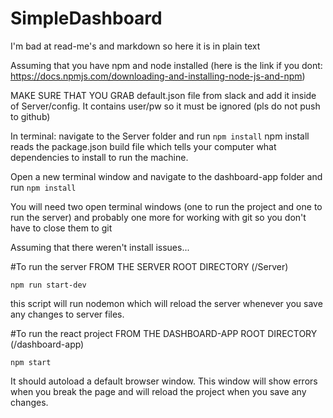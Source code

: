# SimpleDashboard

I'm bad at read-me's and markdown so here it is in plain text

Assuming that you have npm and node installed 
(here is the link if you dont: https://docs.npmjs.com/downloading-and-installing-node-js-and-npm)

MAKE SURE THAT YOU GRAB default.json file from slack and add it inside of Server/config. It contains user/pw so it must be ignored (pls do not push to github)

In terminal: navigate to the Server folder and run `npm install`
npm install reads the package.json build file which tells your computer what dependencies to install to run the machine.

Open a new terminal window and navigate to the dashboard-app folder and run `npm install`

You will need two open terminal windows (one to run the project and one to run the server) and probably one more for working with git so you don't have to close them to git

Assuming that there weren't install issues...

#To run the server
FROM THE SERVER ROOT DIRECTORY (/Server)

`npm run start-dev`

this script will run nodemon which will reload the server whenever you save any changes to server files.

#To run the react project
FROM THE DASHBOARD-APP ROOT DIRECTORY (/dashboard-app)

`npm start`

It should autoload a default browser window.
This window will show errors when you break the page and will reload the project when you save any changes. 




